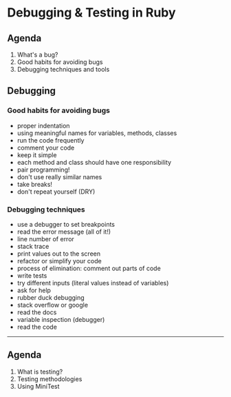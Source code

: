# Debugging & Testing in Ruby

## Agenda
1. What's a bug?
2. Good habits for avoiding bugs
3. Debugging techniques and tools

## Debugging

### Good habits for avoiding bugs
- proper indentation
- using meaningful names for variables, methods, classes
- run the code frequently
- comment your code
- keep it simple
- each method and class should have one responsibility
- pair programming!
- don't use really similar names
- take breaks!
- don't repeat yourself (DRY)




### Debugging techniques
- use a debugger to set breakpoints
- read the error message (all of it!)
- line number of error
- stack trace
- print values out to the screen
- refactor or simplify your code
- process of elimination: comment out parts of code
- write tests
- try different inputs (literal values instead of variables)
- ask for help
- rubber duck debugging
- stack overflow or google
- read the docs
- variable inspection (debugger)
- read the code




---

## Agenda
1. What is testing?
2. Testing methodologies
3. Using MiniTest
